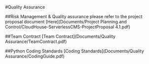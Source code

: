 #Quality Assurance

##Risk Management & Quality assurance
please refer to the project proposal document [Here](Documents/Project Planning and Control/CloudHouse-ServerlessCMS-ProjectProposal 4.1.pdf)  

##Team Contract
[Team Contract](Documents/Quality Assurance/TeamContract.pdf)

##Python Coding Standards
[Coding Standards](Documents/Quality Assurance/CodingGuide.pdf)

